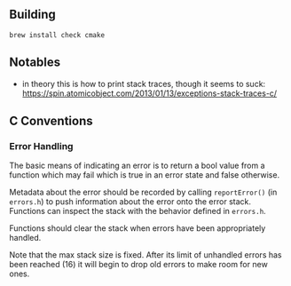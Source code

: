## Building

```
brew install check cmake
```

## Notables
- in theory this is how to print stack traces, though it seems to suck: https://spin.atomicobject.com/2013/01/13/exceptions-stack-traces-c/

## C Conventions

### Error Handling

The basic means of indicating an error is to return a bool value from a 
function which may fail which is true in an error state and false otherwise.

Metadata about the error should be recorded by calling `reportError()` (in 
`errors.h`) to push information about the error onto the error stack. 
Functions can inspect the stack with the behavior defined in `errors.h`. 

Functions should clear the stack when errors have been appropriately handled.

Note that the max stack size is fixed. After its limit of unhandled errors has
been reached (16) it will begin to drop old errors to make room for new ones.

